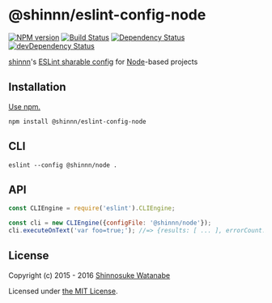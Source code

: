 # @shinnn/eslint-config-node

[![NPM version](https://img.shields.io/npm/v/@shinnn%2feslint-config-node.svg)](https://www.npmjs.com/package/@shinnn/eslint-config-node)
[![Build Status](https://travis-ci.org/shinnn/eslint-config-node.svg?branch=master)](https://travis-ci.org/shinnn/eslint-config-node)
[![Dependency Status](https://david-dm.org/shinnn/eslint-config-node.svg)](https://david-dm.org/shinnn/eslint-config-node)
[![devDependency Status](https://david-dm.org/shinnn/eslint-config-node/dev-status.svg)](https://david-dm.org/shinnn/eslint-config-node#info=devDependencies)

[shinnn](https://github.com/shinnn)'s [ESLint sharable config](http://eslint.org/docs/developer-guide/shareable-configs.html) for [Node](https://nodejs.org/)-based projects

## Installation

[Use npm.](https://docs.npmjs.com/cli/install)

```
npm install @shinnn/eslint-config-node
```

## CLI

```
eslint --config @shinnn/node .
```

## API

```javascript
const CLIEngine = require('eslint').CLIEngine;

const cli = new CLIEngine({configFile: '@shinnn/node'});
cli.executeOnText('var foo=true;'); //=> {results: [ ... ], errorCount: ... }
```

## License

Copyright (c) 2015 - 2016 [Shinnosuke Watanabe](https://github.com/shinnn)

Licensed under [the MIT License](./LICENSE).
